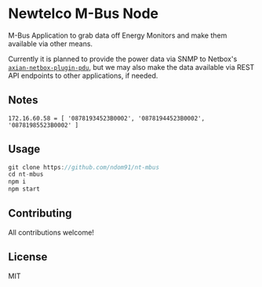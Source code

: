 # Newtelco M-Bus Node

M-Bus Application to grab data off Energy Monitors and make them available via other means.

Currently it is planned to provide the power data via SNMP to Netbox's [`axian-netbox-plugin-pdu`](https://github.com/minitriga/axians-netbox-plugin-pdu), but we may also make the data available via REST API endpoints to other applications, if needed.

## Notes

```
172.16.60.58 = [ '08781934523B0002', '08781944523B0002', '08781985523B0002' ]
```

## Usage

```js
git clone https://github.com/ndom91/nt-mbus
cd nt-mbus
npm i
npm start
```

## Contributing

All contributions welcome!

## License

MIT

